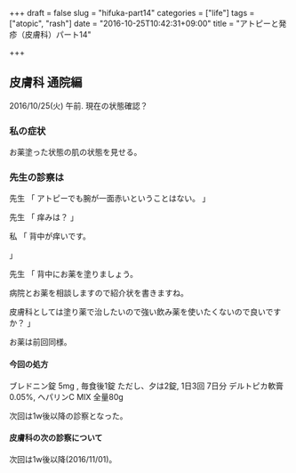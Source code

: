 +++
draft = false
slug = "hifuka-part14"
categories = ["life"]
tags = ["atopic", "rash"]
date = "2016-10-25T10:42:31+09:00"
title = "アトピーと発疹（皮膚科）パート14"

+++

## 皮膚科 通院編

2016/10/25(火) 午前.
現在の状態確認？

<!--more-->

### 私の症状

お薬塗った状態の肌の状態を見せる。

### 先生の診察は
先生
「
アトピーでも腕が一面赤いということはない。
」

先生
「
痒みは？
」

私
「
背中が痒いです。

」

先生
「
背中にお薬を塗りましょう。

病院とお薬を相談しますので紹介状を書きますね。

皮膚科としては塗り薬で治したいので強い飲み薬を使いたくないので良いですか？
」

お薬は前回同様。

#### 今回の処方

ブレドニン錠 5mg , 毎食後1錠 ただし、夕は2錠, 1日3回 7日分
デルトピカ軟膏 0.05%, ヘパリンC MIX 全量80g

次回は1w後以降の診察となった。

#### 皮膚科の次の診察について

次回は1w後以降(2016/11/01)。
